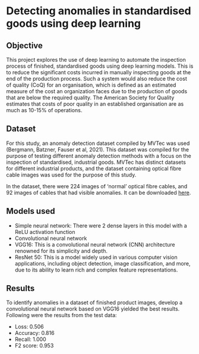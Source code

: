 # Detecting anomalies in standardised goods using deep learning

## Objective
This project explores the use of deep learning to automate the inspection process of finished, standardised goods using deep learning models. This is to reduce the significant costs incurred in manually inspecting goods at the end of the production process. Such a system would also reduce the cost of quality (CoQ) for an organisation, which is defined as an estimated measure of the cost an organization faces due to the production of goods that are below the required quality. The American Society for Quality estimates that costs of poor quality in an established organisation are as much as 10-15% of operations.

## Dataset
For this study, an anomaly detection dataset compiled by MVTec was used (Bergmann, Batzner, Fauser et al, 2021). This dataset was compiled for the purpose of testing different anomaly detection methods with a focus on the inspection of standardised, industrial goods. MVTec has distinct datasets for different industrial products, and the dataset containing optical fibre cable images was used for the purpose of this study. 

In the dataset, there were 224 images of ‘normal’ optical fibre cables, and 92 images of cables that had visible anomalies. It can be downloaded [here](https://www.mvtec.com/company/research/datasets/mvtec-ad).

## Models used
- Simple neural network: There were 2 dense layers in this model with a ReLU activation function
- Convolutional neural network
- VGG16: This is a convolutional neural network (CNN) architecture renowned for its simplicity and depth.
- ResNet 50: This is a model widely used in various computer vision applications, including object detection, image classification, and more, due to its ability to learn rich and complex feature representations.

## Results
To identify anomalies in a dataset of finished product images, develop a convolutional neural network based on VGG16 yielded the best results. Following were the results from the test data:
- Loss: 0.506
- Accuracy: 0.816
- Recall: 1.000
- F2 score: 0.953
